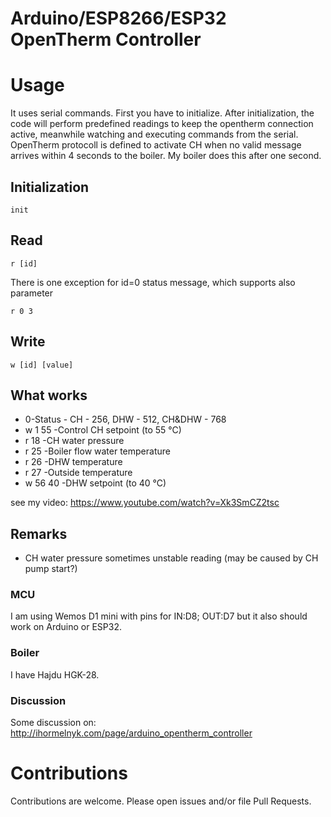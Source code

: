 # Arduino/ESP8266/ESP32 OpenTherm Controller

# Usage

It uses serial commands.
First you have to initialize. After initialization, the code will perform predefined readings to keep the opentherm connection active, meanwhile watching and executing commands from the serial.
OpenTherm protocoll is defined to activate CH when no valid message arrives within 4 seconds to the boiler. My boiler does this after one second.

## Initialization
```
init
```

## Read
```
r [id]
```

There is one exception for id=0 status message, which supports also parameter
```
r 0 3
```

## Write
```
w [id] [value]
```
## What works

- 0-Status - CH - 256, DHW - 512, CH&DHW - 768
- w 1 55 -Control CH setpoint (to 55 °C)
- r 18 -CH water pressure
- r 25 -Boiler flow water temperature
- r 26 -DHW temperature
- r 27 -Outside temperature
- w 56 40 -DHW setpoint (to 40 °C)

see my video:
https://www.youtube.com/watch?v=Xk3SmCZ2tsc

## Remarks

- CH water pressure sometimes unstable reading (may be caused by CH pump start?)

### MCU

I am using Wemos D1 mini with pins for IN:D8; OUT:D7 but it also should work on Arduino or ESP32.

### Boiler

I have Hajdu HGK-28.

### Discussion

Some discussion on: 
http://ihormelnyk.com/page/arduino_opentherm_controller

# Contributions

Contributions are welcome. Please open issues and/or file Pull Requests.
